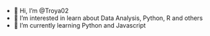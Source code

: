 - 👋 Hi, I’m @Troya02
- 👀 I’m interested in learn about Data Analysis, Python, R and others
- 🌱 I’m currently learning Python and Javascript


